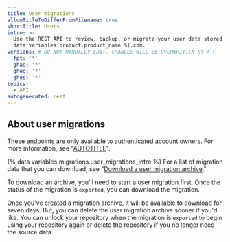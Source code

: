 ```yaml
---
title: User migrations
allowTitleToDifferFromFilename: true
shortTitle: Users
intro: >-
  Use the REST API to review, backup, or migrate your user data stored on {%
  data variables.product.product_name %}.com.
versions: # DO NOT MANUALLY EDIT. CHANGES WILL BE OVERWRITTEN BY A 🤖
  fpt: '*'
  ghae: '*'
  ghec: '*'
  ghes: '*'
topics:
  - API
autogenerated: rest
---
```


## About user migrations

These endpoints are only available to authenticated account owners. For more information, see "[AUTOTITLE](/rest/overview/authenticating-to-the-rest-api)".

{% data variables.migrations.user_migrations_intro %} For a list of migration data that you can download, see "[Download a user migration archive](#download-a-user-migration-archive)."

To download an archive, you'll need to start a user migration first. Once the status of the migration is `exported`, you can download the migration.

Once you've created a migration archive, it will be available to download for seven days. But, you can delete the user migration archive sooner if you'd like. You can unlock your repository when the migration is `exported` to begin using your repository again or delete the repository if you no longer need the source data.

<!-- Content after this section is automatically generated -->
